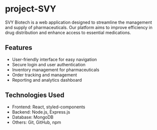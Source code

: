 # project-SVY

SVY Biotech is a web application designed to streamline the management and supply of pharmaceuticals. Our platform aims to improve efficiency in drug distribution and enhance access to essential medications.


## Features
- User-friendly interface for easy navigation
- Secure login and user authentication
- Inventory management for pharmaceuticals
- Order tracking and management
- Reporting and analytics dashboard


## Technologies Used
- Frontend: React, styled-components
- Backend: Node.js, Express.js
- Database: MongoDB
- Others: Git, GitHub, npm
